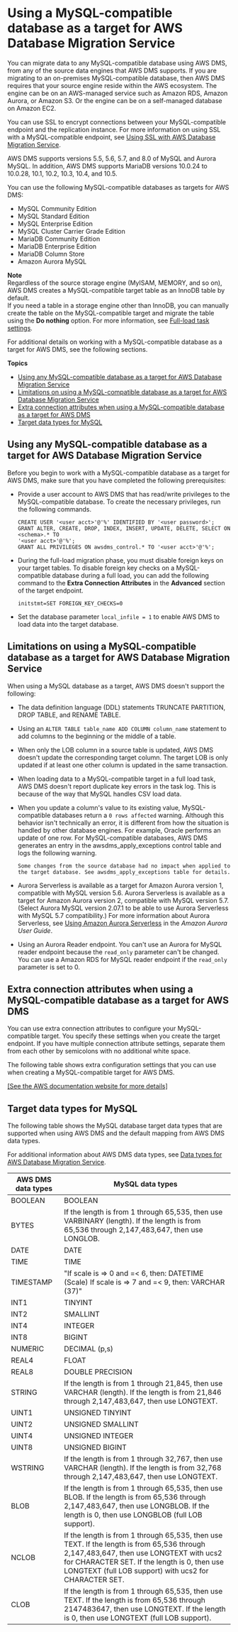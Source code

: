 # Using a MySQL\-compatible database as a target for AWS Database Migration Service<a name="CHAP_Target.MySQL"></a>

You can migrate data to any MySQL\-compatible database using AWS DMS, from any of the source data engines that AWS DMS supports\. If you are migrating to an on\-premises MySQL\-compatible database, then AWS DMS requires that your source engine reside within the AWS ecosystem\. The engine can be on an AWS\-managed service such as Amazon RDS, Amazon Aurora, or Amazon S3\. Or the engine can be on a self\-managed database on Amazon EC2\. 

You can use SSL to encrypt connections between your MySQL\-compatible endpoint and the replication instance\. For more information on using SSL with a MySQL\-compatible endpoint, see [Using SSL with AWS Database Migration Service](CHAP_Security.md#CHAP_Security.SSL)\. 

AWS DMS supports versions 5\.5, 5\.6, 5\.7, and 8\.0 of MySQL and Aurora MySQL\. In addition, AWS DMS supports MariaDB versions 10\.0\.24 to 10\.0\.28, 10\.1, 10\.2, 10\.3, 10\.4, and 10\.5\.

You can use the following MySQL\-compatible databases as targets for AWS DMS:
+ MySQL Community Edition
+ MySQL Standard Edition
+ MySQL Enterprise Edition
+ MySQL Cluster Carrier Grade Edition
+ MariaDB Community Edition
+ MariaDB Enterprise Edition
+ MariaDB Column Store
+ Amazon Aurora MySQL

**Note**  
Regardless of the source storage engine \(MyISAM, MEMORY, and so on\), AWS DMS creates a MySQL\-compatible target table as an InnoDB table by default\.   
If you need a table in a storage engine other than InnoDB, you can manually create the table on the MySQL\-compatible target and migrate the table using the **Do nothing** option\. For more information, see [Full\-load task settings](CHAP_Tasks.CustomizingTasks.TaskSettings.FullLoad.md)\.

For additional details on working with a MySQL\-compatible database as a target for AWS DMS, see the following sections\. 

**Topics**
+ [Using any MySQL\-compatible database as a target for AWS Database Migration Service](#CHAP_Target.MySQL.Prerequisites)
+ [Limitations on using a MySQL\-compatible database as a target for AWS Database Migration Service](#CHAP_Target.MySQL.Limitations)
+ [Extra connection attributes when using a MySQL\-compatible database as a target for AWS DMS](#CHAP_Target.MySQL.ConnectionAttrib)
+ [Target data types for MySQL](#CHAP_Target.MySQL.DataTypes)

## Using any MySQL\-compatible database as a target for AWS Database Migration Service<a name="CHAP_Target.MySQL.Prerequisites"></a>

Before you begin to work with a MySQL\-compatible database as a target for AWS DMS, make sure that you have completed the following prerequisites:
+ Provide a user account to AWS DMS that has read/write privileges to the MySQL\-compatible database\. To create the necessary privileges, run the following commands\.

  ```
  CREATE USER '<user acct>'@'%' IDENTIFIED BY '<user password>';
  GRANT ALTER, CREATE, DROP, INDEX, INSERT, UPDATE, DELETE, SELECT ON <schema>.* TO 
  '<user acct>'@'%';
  GRANT ALL PRIVILEGES ON awsdms_control.* TO '<user acct>'@'%';
  ```
+ During the full\-load migration phase, you must disable foreign keys on your target tables\. To disable foreign key checks on a MySQL\-compatible database during a full load, you can add the following command to the **Extra Connection Attributes** in the **Advanced** section of the target endpoint\.

  ```
  initstmt=SET FOREIGN_KEY_CHECKS=0                    
  ```
+ Set the database parameter `local_infile = 1` to enable AWS DMS to load data into the target database\.

## Limitations on using a MySQL\-compatible database as a target for AWS Database Migration Service<a name="CHAP_Target.MySQL.Limitations"></a>

When using a MySQL database as a target, AWS DMS doesn't support the following:
+ The data definition language \(DDL\) statements TRUNCATE PARTITION, DROP TABLE, and RENAME TABLE\.
+ Using an `ALTER TABLE table_name ADD COLUMN column_name` statement to add columns to the beginning or the middle of a table\.
+ When only the LOB column in a source table is updated, AWS DMS doesn't update the corresponding target column\. The target LOB is only updated if at least one other column is updated in the same transaction\.
+ When loading data to a MySQL\-compatible target in a full load task, AWS DMS doesn't report duplicate key errors in the task log\. This is because of the way that MySQL handles CSV load data\.
+ When you update a column's value to its existing value, MySQL\-compatible databases return a `0 rows affected` warning\. Although this behavior isn't technically an error, it is different from how the situation is handled by other database engines\. For example, Oracle performs an update of one row\. For MySQL\-compatible databases, AWS DMS generates an entry in the awsdms\_apply\_exceptions control table and logs the following warning\.

  ```
  Some changes from the source database had no impact when applied to
  the target database. See awsdms_apply_exceptions table for details.
  ```
+ Aurora Serverless is available as a target for Amazon Aurora version 1, compatible with MySQL version 5\.6\. Aurora Serverless is available as a target for Amazon Aurora version 2, compatible with MySQL version 5\.7\. \(Select Aurora MySQL version 2\.07\.1 to be able to use Aurora Serverless with MySQL 5\.7 compatibility\.\) For more information about Aurora Serverless, see [Using Amazon Aurora Serverless](https://docs.aws.amazon.com/AmazonRDS/latest/AuroraUserGuide/aurora-serverless.html) in the *Amazon Aurora User Guide*\.
+ Using an Aurora Reader endpoint\. You can't use an Aurora for MySQL reader endpoint because the `read_only` parameter can't be changed\. You can use a Amazon RDS for MySQL reader endpoint if the `read_only` parameter is set to 0\.

## Extra connection attributes when using a MySQL\-compatible database as a target for AWS DMS<a name="CHAP_Target.MySQL.ConnectionAttrib"></a>

You can use extra connection attributes to configure your MySQL\-compatible target\. You specify these settings when you create the target endpoint\. If you have multiple connection attribute settings, separate them from each other by semicolons with no additional white space\.

The following table shows extra configuration settings that you can use when creating a MySQL\-compatible target for AWS DMS\.

[\[See the AWS documentation website for more details\]](http://docs.aws.amazon.com/dms/latest/userguide/CHAP_Target.MySQL.html)

## Target data types for MySQL<a name="CHAP_Target.MySQL.DataTypes"></a>

The following table shows the MySQL database target data types that are supported when using AWS DMS and the default mapping from AWS DMS data types\.

For additional information about AWS DMS data types, see [Data types for AWS Database Migration Service](CHAP_Reference.DataTypes.md)\.


|  AWS DMS data types  |  MySQL data types  | 
| --- | --- | 
|  BOOLEAN  |  BOOLEAN  | 
|  BYTES  |  If the length is from 1 through 65,535, then use VARBINARY \(length\)\.  If the length is from 65,536 through 2,147,483,647, then use LONGLOB\.  | 
|  DATE  |  DATE  | 
|  TIME  |  TIME  | 
|  TIMESTAMP  |  "If scale is => 0 and =< 6, then: DATETIME \(Scale\) If scale is => 7 and =< 9, then: VARCHAR \(37\)"  | 
|  INT1  |  TINYINT  | 
|  INT2  |  SMALLINT  | 
|  INT4  |  INTEGER  | 
|  INT8  |  BIGINT  | 
|  NUMERIC  |  DECIMAL \(p,s\)  | 
|  REAL4  |  FLOAT  | 
|  REAL8  |  DOUBLE PRECISION  | 
|  STRING  |  If the length is from 1 through 21,845, then use VARCHAR \(length\)\. If the length is from 21,846 through 2,147,483,647, then use LONGTEXT\.  | 
|  UINT1  |  UNSIGNED TINYINT  | 
|  UINT2  |  UNSIGNED SMALLINT  | 
|  UINT4  |  UNSIGNED INTEGER  | 
|  UINT8  |  UNSIGNED BIGINT  | 
|  WSTRING  |  If the length is from 1 through 32,767, then use VARCHAR \(length\)\.  If the length is from 32,768 through 2,147,483,647, then use LONGTEXT\.  | 
|  BLOB  |  If the length is from 1 through 65,535, then use BLOB\. If the length is from 65,536 through 2,147,483,647, then use LONGBLOB\. If the length is 0, then use LONGBLOB \(full LOB support\)\.  | 
|  NCLOB  |  If the length is from 1 through 65,535, then use TEXT\. If the length is from 65,536 through 2,147,483,647, then use LONGTEXT with ucs2 for CHARACTER SET\. If the length is 0, then use LONGTEXT \(full LOB support\) with ucs2 for CHARACTER SET\.  | 
|  CLOB  |  If the length is from 1 through 65,535, then use TEXT\. If the length is from 65,536 through 2147483647, then use LONGTEXT\. If the length is 0, then use LONGTEXT \(full LOB support\)\.  | 